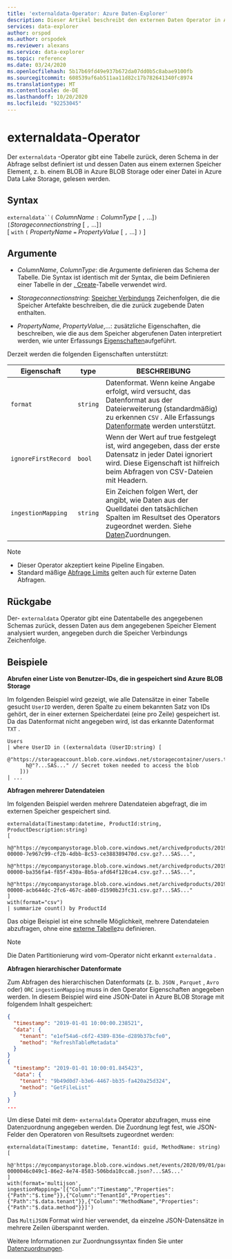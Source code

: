 ```yaml
---
title: 'externaldata-Operator: Azure Daten-Explorer'
description: Dieser Artikel beschreibt den externen Daten Operator in Azure Daten-Explorer.
services: data-explorer
author: orspod
ms.author: orspodek
ms.reviewer: alexans
ms.service: data-explorer
ms.topic: reference
ms.date: 03/24/2020
ms.openlocfilehash: 5b17b69fd49e937b672da07dd0b5c8abae9100fb
ms.sourcegitcommit: 608539af6ab511aa11d82c17b782641340fc8974
ms.translationtype: MT
ms.contentlocale: de-DE
ms.lasthandoff: 10/20/2020
ms.locfileid: "92253045"
---
```

# <a name="externaldata-operator"></a>externaldata-Operator

Der `externaldata` -Operator gibt eine Tabelle zurück, deren Schema in der Abfrage selbst definiert ist und dessen Daten aus einem externen Speicher Element, z. b. einem BLOB in Azure BLOB Storage oder einer Datei in Azure Data Lake Storage, gelesen werden.

## <a name="syntax"></a>Syntax

`externaldata``(` *ColumnName* `:` *ColumnType* [ `,` ...]`)`   
`[`*Storageconnectionstring* [ `,` ...]`]`   
[ `with` `(` *PropertyName* `=` *PropertyValue* [ `,` ...] `)` ]

## <a name="arguments"></a>Argumente

* *ColumnName*, *ColumnType*: die Argumente definieren das Schema der Tabelle.
  Die Syntax ist identisch mit der Syntax, die beim Definieren einer Tabelle in der [. Create](../management/create-table-command.md)-Tabelle verwendet wird.

* *Storageconnectionstring*: [Speicher Verbindungs](../api/connection-strings/storage.md) Zeichenfolgen, die die Speicher Artefakte beschreiben, die die zurück zugebende Daten enthalten.

* *PropertyName*, *PropertyValue*,...: zusätzliche Eigenschaften, die beschreiben, wie die aus dem Speicher abgerufenen Daten interpretiert werden, wie unter Erfassungs [Eigenschaften](../../ingestion-properties.md)aufgeführt.

Derzeit werden die folgenden Eigenschaften unterstützt:

| Eigenschaft         | type     | BESCHREIBUNG       |
|------------------|----------|-------------------|
| `format`         | `string` | Datenformat. Wenn keine Angabe erfolgt, wird versucht, das Datenformat aus der Dateierweiterung (standardmäßig) zu erkennen `CSV` . Alle Erfassungs [Datenformate](../../ingestion-supported-formats.md) werden unterstützt. |
| `ignoreFirstRecord` | `bool` | Wenn der Wert auf true festgelegt ist, wird angegeben, dass der erste Datensatz in jeder Datei ignoriert wird. Diese Eigenschaft ist hilfreich beim Abfragen von CSV-Dateien mit Headern. |
| `ingestionMapping` | `string` | Ein Zeichen folgen Wert, der angibt, wie Daten aus der Quelldatei den tatsächlichen Spalten im Resultset des Operators zugeordnet werden. Siehe [Daten](../management/mappings.md)Zuordnungen. |


> [!NOTE]
> * Dieser Operator akzeptiert keine Pipeline Eingaben.
> * Standard mäßige [Abfrage Limits](../concepts/querylimits.md) gelten auch für externe Daten Abfragen.

## <a name="returns"></a>Rückgabe

Der- `externaldata` Operator gibt eine Datentabelle des angegebenen Schemas zurück, dessen Daten aus dem angegebenen Speicher Element analysiert wurden, angegeben durch die Speicher Verbindungs Zeichenfolge.

## <a name="examples"></a>Beispiele

**Abrufen einer Liste von Benutzer-IDs, die in gespeichert sind Azure BLOB Storage**

Im folgenden Beispiel wird gezeigt, wie alle Datensätze in einer Tabelle gesucht `UserID` werden, deren Spalte zu einem bekannten Satz von IDs gehört, der in einer externen Speicherdatei (eine pro Zeile) gespeichert ist. Da das Datenformat nicht angegeben wird, ist das erkannte Datenformat `TXT` .

```kusto
Users
| where UserID in ((externaldata (UserID:string) [
    @"https://storageaccount.blob.core.windows.net/storagecontainer/users.txt" 
      h@"?...SAS..." // Secret token needed to access the blob
    ]))
| ...
```

**Abfragen mehrerer Datendateien**

Im folgenden Beispiel werden mehrere Datendateien abgefragt, die im externen Speicher gespeichert sind.

```kusto
externaldata(Timestamp:datetime, ProductId:string, ProductDescription:string)
[
  h@"https://mycompanystorage.blob.core.windows.net/archivedproducts/2019/01/01/part-00000-7e967c99-cf2b-4dbb-8c53-ce388389470d.csv.gz?...SAS...",
  h@"https://mycompanystorage.blob.core.windows.net/archivedproducts/2019/01/02/part-00000-ba356fa4-f85f-430a-8b5a-afd64f128ca4.csv.gz?...SAS...",
  h@"https://mycompanystorage.blob.core.windows.net/archivedproducts/2019/01/03/part-00000-acb644dc-2fc6-467c-ab80-d1590b23fc31.csv.gz?...SAS..."
]
with(format="csv")
| summarize count() by ProductId
```

Das obige Beispiel ist eine schnelle Möglichkeit, mehrere Datendateien abzufragen, ohne eine [externe Tabelle](schema-entities/externaltables.md)zu definieren.

> [!NOTE]
> Die Daten Partitionierung wird vom-Operator nicht erkannt `externaldata` .

**Abfragen hierarchischer Datenformate**

Zum Abfragen des hierarchischen Datenformats (z. b. `JSON` , `Parquet` , `Avro` oder) `ORC` `ingestionMapping` muss in den Operator Eigenschaften angegeben werden. In diesem Beispiel wird eine JSON-Datei in Azure BLOB Storage mit folgendem Inhalt gespeichert:

```JSON
{
  "timestamp": "2019-01-01 10:00:00.238521",   
  "data": {    
    "tenant": "e1ef54a6-c6f2-4389-836e-d289b37bcfe0",   
    "method": "RefreshTableMetadata"   
  }   
}   
{
  "timestamp": "2019-01-01 10:00:01.845423",   
  "data": {   
    "tenant": "9b49d0d7-b3e6-4467-bb35-fa420a25d324",   
    "method": "GetFileList"   
  }   
}
...
```

Um diese Datei mit dem- `externaldata` Operator abzufragen, muss eine Datenzuordnung angegeben werden. Die Zuordnung legt fest, wie JSON-Felder den Operatoren von Resultsets zugeordnet werden:

```kusto
externaldata(Timestamp: datetime, TenantId: guid, MethodName: string)
[ 
   h@'https://mycompanystorage.blob.core.windows.net/events/2020/09/01/part-0000046c049c1-86e2-4e74-8583-506bda10cca8.json?...SAS...'
]
with(format='multijson', ingestionMapping='[{"Column":"Timestamp","Properties":{"Path":"$.time"}},{"Column":"TenantId","Properties":{"Path":"$.data.tenant"}},{"Column":"MethodName","Properties":{"Path":"$.data.method"}}]')
```

Das `MultiJSON` Format wird hier verwendet, da einzelne JSON-Datensätze in mehrere Zeilen überspannt werden.

Weitere Informationen zur Zuordnungssyntax finden Sie unter [Datenzuordnungen](../management/mappings.md).

